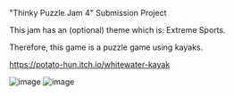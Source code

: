 "Thinky Puzzle Jam 4" Submission Project

This jam has an (optional) theme which is: Extreme Sports.

Therefore, this game is a puzzle game using kayaks.

https://potato-hun.itch.io/whitewater-kayak

![image](https://github.com/potatohun/Thinky-Puzzle-Game-Jam-4/assets/107704298/ea7a727e-bddd-472e-84ee-b073e7bfeb8b) ![image](https://github.com/potatohun/Thinky-Puzzle-Game-Jam-4/assets/107704298/b5ddef82-0ffd-4bcd-a7ba-f84d9a39facd)

